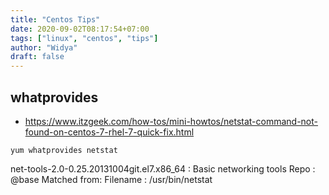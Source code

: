```yaml
---
title: "Centos Tips"
date: 2020-09-02T08:17:54+07:00
tags: ["linux", "centos", "tips"]
author: "Widya"
draft: false
---
```


## whatprovides
* https://www.itzgeek.com/how-tos/mini-howtos/netstat-command-not-found-on-centos-7-rhel-7-quick-fix.html

```
yum whatprovides netstat
```
net-tools-2.0-0.25.20131004git.el7.x86_64 : Basic networking tools
Repo        : @base
Matched from:
Filename    : /usr/bin/netstat



